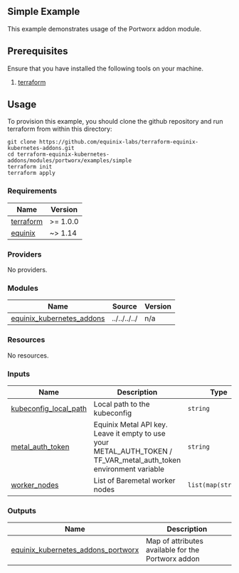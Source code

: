 <!-- TEMPLATE: This file was automatically generated with `generate_addon_structure.sh` and should be modified as necessary -->
## Simple Example

This example demonstrates usage of the Portworx addon module.

## Prerequisites

Ensure that you have installed the following tools on your machine.

1. [terraform](https://learn.hashicorp.com/tutorials/terraform/install-cli)

## Usage

To provision this example, you should clone the github repository and run terraform from within this directory:

```
git clone https://github.com/equinix-labs/terraform-equinix-kubernetes-addons.git
cd terraform-equinix-kubernetes-addons/modules/portworx/examples/simple
terraform init
terraform apply
```

<!-- TEMPLATE: Please do not remove BEGIN_TF_DOCS/END_TF_DOCS comments below -->
<!-- BEGIN_TF_DOCS -->
### Requirements

| Name | Version |
|------|---------|
| <a name="requirement_terraform"></a> [terraform](#requirement\_terraform) | >= 1.0.0 |
| <a name="requirement_equinix"></a> [equinix](#requirement\_equinix) | ~> 1.14 |

### Providers

No providers.

### Modules

| Name | Source | Version |
|------|--------|---------|
| <a name="module_equinix_kubernetes_addons"></a> [equinix\_kubernetes\_addons](#module\_equinix\_kubernetes\_addons) | ../../../../ | n/a |

### Resources

No resources.

### Inputs

| Name | Description | Type | Default | Required |
|------|-------------|------|---------|:--------:|
| <a name="input_kubeconfig_local_path"></a> [kubeconfig\_local\_path](#input\_kubeconfig\_local\_path) | Local path to the kubeconfig | `string` | n/a | yes |
| <a name="input_metal_auth_token"></a> [metal\_auth\_token](#input\_metal\_auth\_token) | Equinix Metal API key. Leave it empty to use your METAL\_AUTH\_TOKEN / TF\_VAR\_metal\_auth\_token environment variable | `string` | n/a | yes |
| <a name="input_worker_nodes"></a> [worker\_nodes](#input\_worker\_nodes) | List of Baremetal worker nodes | `list(map(string))` | n/a | yes |

### Outputs

| Name | Description |
|------|-------------|
| <a name="output_equinix_kubernetes_addons_portworx"></a> [equinix\_kubernetes\_addons\_portworx](#output\_equinix\_kubernetes\_addons\_portworx) | Map of attributes available for the Portworx addon |
<!-- END_TF_DOCS -->
